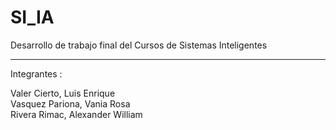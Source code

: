 # SI_IA
Desarrollo de trabajo final del Cursos de Sistemas Inteligentes 
<hr>
Integrantes : 

Valer Cierto, Luis Enrique   
Vasquez Pariona, Vania Rosa <br>
Rivera Rimac, Alexander William  

